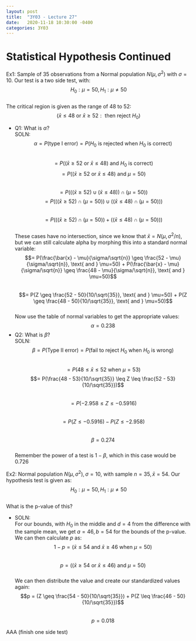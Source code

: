 ```yaml
---
layout: post
title:  "3Y03 - Lecture 27"
date:   2020-11-18 10:30:00 -0400
categories: 3Y03
---
```


Statistical Hypothesis Continued
===

Ex1: Sample of 35 observations from a Normal population $N(\mu, \sigma^2)$ with $\sigma = 10$. Our test is a two side test, with:  
$$H_0 : \mu = 50, H_1 : \mu \neq 50$$  
The critical region is given as the range of 48 to 52:  
$$(\bar{x} \leq 48 \text{ or } \bar{x} \geq 52: \text{ then reject } H_0)$$
- Q1: What is $\alpha$?  
SOLN:  
$$\alpha = P(\text{type I error}) = P(H_0 \text{ is rejected when } H_0 \text{ is correct})$$  
$$= P((\bar{x} \geq 52 \text{ or } \bar{x} \leq 48) \text{ and } H_0 \text{ is correct})$$
$$= P((\bar{x} \geq 52 \text{ or } \bar{x} \leq 48) \text{ and } \mu = 50)$$  
$$= P(((\bar{x} \geq 52) \cup (\bar{x} \leq 48)) \cap (\mu = 50))$$
$$= P(((\bar{x} \geq 52) \cap (\mu = 50)) \cup ((\bar{x} \leq 48) \cap (\mu = 50)))$$  
$$= P(((\bar{x} \geq 52) \cap (\mu = 50)) + ((\bar{x} \leq 48) \cap (\mu = 50)))$$  
These cases have no intersection, since we know that $\bar{x} = N(\mu, \sigma^2 / n)$, but we can still calculate alpha by morphing this into a standard normal variable:    
$$= P(\frac{\bar{x} - \mu}{\sigma/\sqrt{n}} \geq \frac{52 - \mu}{\sigma/\sqrt{n}}, \text{ and } \mu=50) + P(\frac{\bar{x} - \mu}{\sigma/\sqrt{n}} \geq \frac{48 - \mu}{\sigma/\sqrt{n}}, \text{ and } \mu=50)$$  
$$= P(Z \geq \frac{52 - 50}{10/\sqrt{35}}, \text{ and } \mu=50) + P(Z \geq \frac{48 - 50}{10/\sqrt{35}}, \text{ and } \mu=50)$$  
Now use the table of normal variables to get the appropriate values:  
$$\alpha = 0.238$$
- Q2: What is $\beta$?  
SOLN:  
$$\beta = P(\text{Type II error}) = P(\text{fail to reject } H_0 \text{ when } H_0 \text{ is wrong})$$  
$$= P(48 \leq \bar{x} \leq 52 \text{ when } \mu = 53)$$ 
$$= P(\frac{48 - 53}{10/\sqrt{35}} \leq Z \leq \frac{52 - 53}{10/\sqrt{35}})$$  
$$= P(-2.958 \leq Z \leq -0.5916)$$  
$$= P(Z \leq -0.5916) - P(Z \leq -2.958)$$  
$$\beta = 0.274$$  
Remember the power of a test is $1 - \beta$, which in this case would be $0.726$

Ex2: Normal population $N(\mu, \sigma^2), \sigma = 10$, with sample $n = 35, \bar{x} = 54$. Our hypothesis test is given as:  
$$H_0: \mu = 50, H_1: \mu \neq 50$$  
What is the p-value of this?  
- SOLN:  
For our bounds, with $H_0$ in the middle and $d = 4$ from the difference with the sample mean, we get $a = 46, b = 54$ for the bounds of the p-value. We can then calculate *p* as:  
$$1 - p = (\bar{x} \leq 54 \text{ and } \bar{x} \geq 46 \text{ when } \mu = 50)$$  
$$p = ((\bar{x} \geq 54 \text{ or } \bar{x} \leq 46) \text{ and } \mu = 50)$$  
We can then distribute the value and create our standardized values again:  
$$p = (Z \geq \frac{54 - 50}{10/\sqrt{35}}) + P(Z \leq \frac{46 - 50}{10/\sqrt{35}})$$  
$$p = 0.018$$

AAA (finish one side test)
